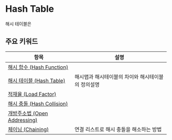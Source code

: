# Hash Table

해시 테이블은

## 주요 키워드
| 항목 | 설명 |
| --- | --- |
| [해시 함수 (Hash Function)](/docs/ch9_hash_table/what_hash.md) |  |
| [해시 테이블 (Hash Table)](/docs/ch9_hash_table/hash_table.md) | 해시맵과 해시테이블의 차이와 해시테이블의 정의설명  |
| [적재율 (Load Factor)](/docs/ch9_hash_table/hash_table.md#load_factor) |  |
| [해시 충돌 (Hash Collision)](/docs/ch9_hash_table/hash_collision.md) |  |
| [개방주소법 (Open Addressing)](/docs/ch9_hash_table/open_addressing.md) |  |
| [체이닝 (Chaining)](/docs/ch9_hash_table/chaining.md#chaining) | 연결 리스트로 해시 충돌을 해소하는 방법 |